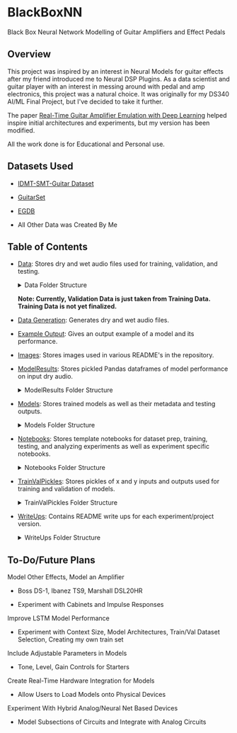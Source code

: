 # BlackBoxNN
Black Box Neural Network Modelling of Guitar Amplifiers and Effect Pedals

## Overview
This project was inspired by an interest in Neural Models for guitar effects after my friend introduced me to Neural DSP Plugins. 
As a data scientist and guitar player with an interest in messing around with pedal and amp electronics, this project was a natural choice.
It was originally for my DS340 AI/ML Final Project, but I've decided to take it further.

The paper [Real-Time Guitar Amplifier Emulation with Deep Learning](https://www.mdpi.com/2076-3417/10/3/766) helped inspire initial architectures and experiments, but my version has been modified.

All the work done is for Educational and Personal use.

## Datasets Used
  - [IDMT-SMT-Guitar Dataset](https://zenodo.org/records/7544110)

  - [GuitarSet](https://zenodo.org/records/3371780)

  - [EGDB](https://drive.google.com/drive/folders/1h9DrB4dk4QstgjNaHh7lL7IMeKdYw82_)

  - All Other Data was Created By Me

## Table of Contents
  - [Data](/Data): Stores dry and wet audio files used for training, validation, and testing.

    <details><summary>Data Folder Structure</summary>
  
      ```
      /Data
        ├── Inputs/
        │   └── ...
        ├── <effect_name>/
        │   ├── <experiment_or_project_version>/
        │   │   ├── Train/
        │   │   │   ├── <effect_level>/
        │   │   │   │   ├── Dry/
        │   │   │   │   │   └── ...
        │   │   │   │   ├── Wet/
        │   │   │   │   │   └── ...
        │   │   │   └── ...
        │   │   ├── Val/
        │   │   │   ├── <effect_level>/
        │   │   │   │   ├── Dry/
        │   │   │   │   │   └── ...
        │   │   │   │   ├── Wet/
        │   │   │   │   │   └── ...
        │   │   │   └── ...
        │   │   ├── Test/
        │   │   │   ├── <effect_level>/
        │   │   │   │   ├── Dry/
        │   │   │   │   │   └── ...
        │   │   │   │   ├── Wet/
        │   │   │   │   │   └── ...
        │   │   │   └── ...
        │   └── ...   
        └── ...
      
      
      ```
    </details>
    
    **Note: Currently, Validation Data is just taken from Training Data. Training Data is not yet finalized.**

  - [Data Generation](/DataGeneration): Generates dry and wet audio files.

  - [Example Output](/ExampleOutput): Gives an output example of a model and its performance.

  - [Images](/Images): Stores images used in various README's in the repository.

  - [ModelResults](/ModelResults): Stores pickled Pandas dataframes of model performance on input dry audio.
    <details><summary>ModelResults Folder Structure</summary>
      
    ```
    /ModelResults
      ├── <effect_name>/
      │   ├── <experiment_or_project_version>/
      │   │   └── ...
      │   └── ...
      └── ...
    ```
    </details>

  - [Models](/Models): Stores trained models as well as their metadata and testing outputs.
    <details> <summary>Models Folder Structure</summary>
    
    ```
    /Models
      ├── <effect_name>/
      │   ├── <experiment_or_project_version>/
      │   │   ├── Model_<model_number>/
      │   │   │   ├── ...
      │   │   │   ├── Output/
      │   │   │   │   └── ...
      │   │   └── ...   
      │   └── ...
      └── ...
    ```
    </details>

  - [Notebooks](/Notebooks): Stores template notebooks for dataset prep, training, testing, and analyzing experiments as well as experiment specific notebooks.
    <details><summary>Notebooks Folder Structure</summary>
    
    ```
    /Notebooks
      ├── Templates/
      │   └── ...
      ├── <effect_name>/
      │   ├── <experiment_or_project_version>/
      │   │   └── ...
      │   └── ...   
      └── ...
    ```
    </details>

  - [TrainValPickles](/TrainValPickles): Stores pickles of x and y inputs and outputs used for training and validation of models.
    <details><summary>TrainValPickles Folder Structure</summary>

    ```
    /TrainValPickles
      ├── <effect_name>/
      │   ├── <experiment_or_project_version>/
      │   │  └── ... 
      │   └── ...     
      └── ...
    ```
    </details>

  - [WriteUps](/WriteUps): Contains README write ups for each experiment/project version.
    <details><summary>WriteUps Folder Structure</summary>

    ```
    /WriteUps
      ├── <effect_name>/
      │   ├── <experiment_or_project_version>/
      │   │  └── ... 
      │   └── ...     
      └── ...
    ```
    </details>

    
## To-Do/Future Plans
Model Other Effects, Model an Amplifier
  
  - Boss DS-1, Ibanez TS9, Marshall DSL20HR
  
  - Experiment with Cabinets and Impulse Responses

Improve LSTM Model Performance
  
  - Experiment with Context Size, Model Architectures, Train/Val Dataset Selection, Creating my own train set
    
Include Adjustable Parameters in Models
  
  - Tone, Level, Gain Controls for Starters
    
Create Real-Time Hardware Integration for Models
  
  - Allow Users to Load Models onto Physical Devices

Experiment With Hybrid Analog/Neural Net Based Devices
  
  - Model Subsections of Circuits and Integrate with Analog Circuits

